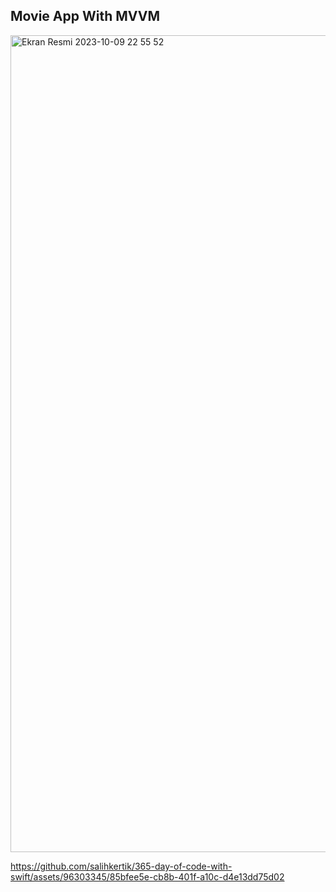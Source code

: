 ## Movie App With MVVM
<img width="1307" alt="Ekran Resmi 2023-10-09 22 55 52" src="https://github.com/salihkertik/365-day-of-code-with-swift/assets/96303345/f745ad16-bab7-473d-b893-d22ba84fc46e">

https://github.com/salihkertik/365-day-of-code-with-swift/assets/96303345/85bfee5e-cb8b-401f-a10c-d4e13dd75d02

